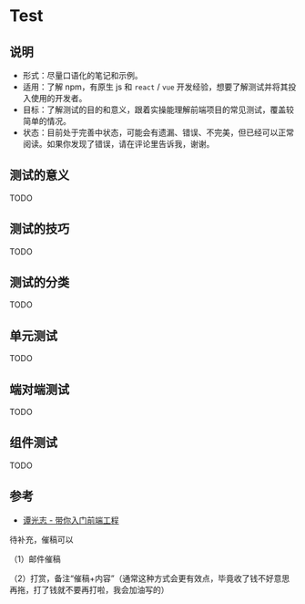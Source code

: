 # Test

## 说明

- 形式：尽量口语化的笔记和示例。
- 适用：了解 npm，有原生 js 和 `react` / `vue` 开发经验，想要了解测试并将其投入使用的开发者。
- 目标：了解测试的目的和意义，跟着实操能理解前端项目的常见测试，覆盖较简单的情况。
- 状态：目前处于完善中状态，可能会有遗漏、错误、不完美，但已经可以正常阅读。如果你发现了错误，请在评论里告诉我，谢谢。

## 测试的意义

TODO

## 测试的技巧

TODO

## 测试的分类

TODO

## 单元测试

TODO

## 端对端测试

TODO

## 组件测试

TODO

## 参考

- [谭光志 - 带你入门前端工程](https://woai3c.gitee.io/introduction-to-front-end-engineering/)

待补充，催稿可以

（1）邮件催稿

（2）打赏，备注“催稿+内容”（通常这种方式会更有效点，毕竟收了钱不好意思再拖，打了钱就不要再打啦，我会加油写的）
